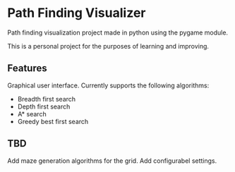 # Path Finding Visualizer

Path finding visualization project made in python using the pygame module.

This is a personal project for the purposes of learning and improving.

## Features
Graphical user interface.
Currently supports the following algorithms:
- Breadth first search
- Depth first search
- A* search
- Greedy best first search

## TBD
Add maze generation algorithms for the grid.
Add configurabel settings.